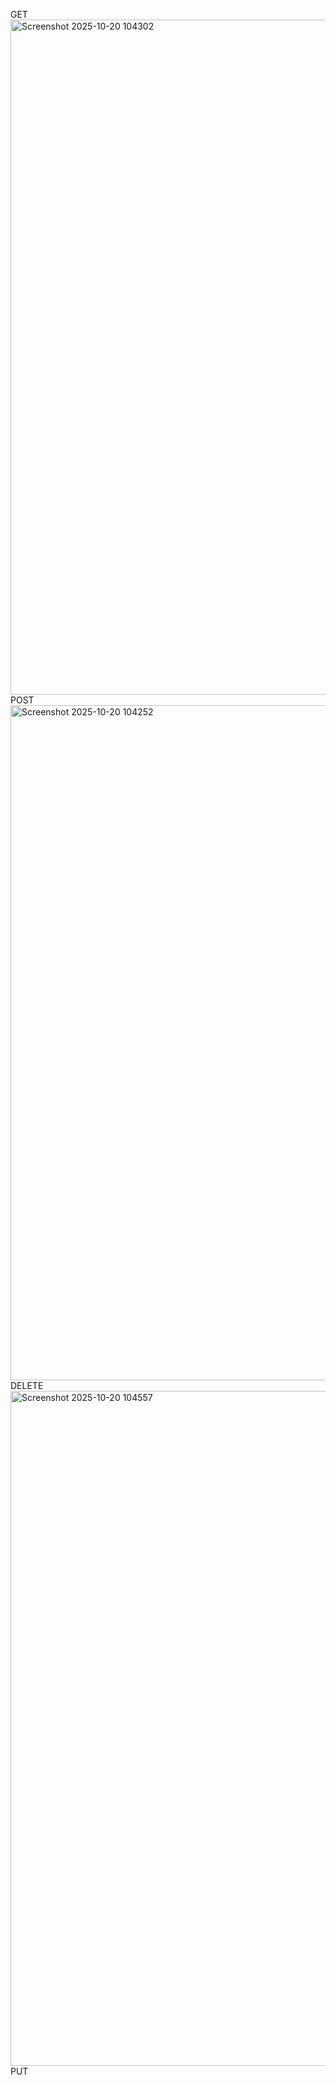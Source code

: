 GET
<img width="1920" height="1080" alt="Screenshot 2025-10-20 104302" src="https://github.com/user-attachments/assets/fef520ce-ae33-4bb1-aa3a-a971e2c6a122" />
POST
<img width="1920" height="1080" alt="Screenshot 2025-10-20 104252" src="https://github.com/user-attachments/assets/f7ecb9bc-c371-421f-9c9a-545ebc2bd737" />
DELETE
<img width="1920" height="1080" alt="Screenshot 2025-10-20 104557" src="https://github.com/user-attachments/assets/6ca0db6c-06a2-42c5-bdfb-0c192c27d2e4" />
PUT

